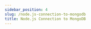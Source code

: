 ```yaml
---
sidebar_position: 4
slug: /node.js-connection-to-mongodb
title: Node.js Connection to MongoDB
---
```

